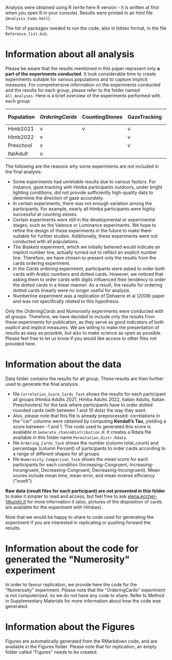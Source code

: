 
Analysis were obtained using R (write here R version - it is written at first when you open R in your console). Results were printed in an html file (`Analysis_Code.hmtl`).   

The list of packages needed to run the code, also in bibtex format, in the file `Reference_list.bib`.

# Information about all analysis

Please be aware that the results mentioned in this paper represent only **a part of the experiments conducted**. It took considerable time to create experiments suitable for various populations and to capture implicit measures. For comprehensive information on the experiments conducted and the results for each group, please refer to the folder named `All_Analyses`. Here is a brief overview of the experiments performed with each group:

| Population | *OrderingCards* | CountingStones | GazeTracking | *Numerosity (VT)* | Squares | Valence | Luminance | Baskets | Numberline |
| --- | --- | --- | --- |--- | --- | --- | --- | --- | --- |
| Himb2021 | v | v | v | v |  |  |  | v | v |
| Himb2022 | v |  | v | v | v | v | v |  |  |
| Preschool | v |  | v | v |   | v |  | v |  |
| ItalAdult |  v |  |  | v |   | v | v | v |  |

The following are the reasons why some experiments are not included in the final analysis:

 - Some experiments had unreliable results due to various factors. For instance, gaze tracking with Himba participants outdoors, under bright lighting conditions, did not provide sufficiently high-quality data to determine the direction of gaze accurately.
 - In certain experiments, there was not enough variation among the participants. For example, nearly all Himba participants were highly successful at counting stones.
 - Certain experiments were still in the developmental or experimental stages, such as the Valence or Luminance experiments. We hope to refine the design of these experiments in the future to make them suitable for further studies. Additionally, these experiments were not conducted with all populations.
 - The *Baskets* experiment, which we initially believed would indicate an implicit number line, actually turned out to reflect an explicit number line. Therefore, we have chosen to present only the results from the cards ordering experiment.
 - In the *Cards ordering* experiment, participants were asked to order both cards with Arabic numbers and dotted cards. However, we noticed that asking them to order cards with digits influenced their tendency to order the dotted cards in a linear manner. As a result, the results for ordering dotted cards linearly were no longer useful for analysis.
 - Numberline experiment was a replication of Dehaene et al (2008) paper and was not specifically related to this hypothesis.

Only the *OrderingCards* and *Numerosity* experiments were conducted with all groups. Therefore, we have decided to include only the results from these experiments for publication, as they serve as good indicators of both *explicit* and *implicit* measures. We are willing to make the presentation of results as easy as possible, but also to make science as open as possible. Please feel free to let us know if you would like access to other files not provided here.

# Information about the data

Data folder contains the results for all group. These results are then further used to generate the final analysis.

 - file `Correlation_Score_Cards_Task` shows the results for each participant all groups (Himba Adults 2021, Himba Adults 2022, Italian Adults, Italian Preschoolers) for the task where participants have to order dotted rounded cards (with between 1 and 10 dots) the way they want.
 - Also, please note that this file is already preprocessed: correlations in the "cor" columns were obtained by computing **Kendall’s Tau**, yielding a score between -1 and 1. The code used to generated this score is available in `Generate_chanceDistribution.R`: it creates a Rdata file available in this folder name `Permutation_Distr.Rdata`.
 - file `Ordering_Cards_Task` shows the number (column total_count) and percentage (column Percent) of participants to order cards according to a range of different shapes for all groups
 - file `Numerosity_Comparison_Task` shows the mean score for each participants for each condition (Increasing-Congruent, Increasing-Incongruent, Decreasing-Congruent, Decreasing-Incongruent). Mean scores include mean time, mean error, and mean inverse efficiency ("invefi")

**Raw data (result files for each participant) are not presented in this folder** to make it simpler to read and access, but feel free to ask elena.eccher-1@unitn.it for more information it (also, pictures of the disposition of cards are available for the experiment with Himbas).

Note that we would be happy to share to code used for generating the experiment if you are interested in replicating or pushing forward the results.

# Information about the code for generated the "Numerosity" experiment

In order to favour replication, we provide here the code for the "Numerosity" experiment. Please note that the "OrderingCards" experiment is not computerized, so we do not have any code to share. Refer to Method in Supplementary Materials for more information about how the code was generated.


# Information about the Figures

Figures are automatically generated from the RMarkdown code, and are available in the Figures folder. Please note that for replication, an empty folder called "Figures" needs to be created.
